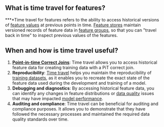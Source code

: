 **What is time travel for features?**
-------------------------------------

**‍**Time travel for features refers to the ability to access historical versions of [feature values](http://www.hopsworks.ai/dictionary/feature-value) at previous points in time. [Feature stores](https://www.hopsworks.ai/dictionary/feature-store) maintain versioned records of feature data in [feature groups](https://www.hopsworks.ai/dictionary/feature-groups), so that you can "travel back in time" to inspect previous values of the features.

**When and how is time travel useful?**
---------------------------------------

1. [**Point-in-time Correct Joins**](https://www.hopsworks.ai/dictionary/point-in-time-correct-joins): Time travel allows you to access historical feature data for creating training data with a PiT correct join.
2. **Reproducibility**: [Time travel](https://www.hopsworks.ai/dictionary/time-travel-for-features) helps you maintain the reproducibility of [training datasets](https://www.hopsworks.ai/dictionary/train-training-set), as it enables you to recreate the exact state of the feature data used during the development and training of a model.
3. **Debugging and diagnostics**: By accessing historical feature data, you can identify any changes in feature distributions or [data quality](http://www.hopsworks.ai/dictionary/data-quality) issues that may have impacted [model performance](http://www.hopsworks.ai/dictionary/model-performance).
4. **Auditing and compliance**: Time travel can be beneficial for auditing and compliance purposes. It allows you to demonstrate that they have followed the necessary processes and maintained the required data quality standards over time.
